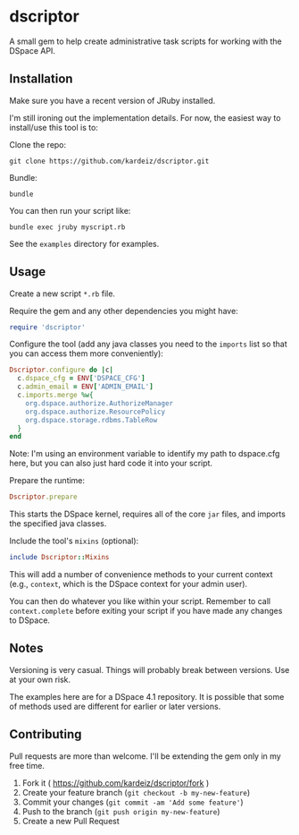 # dscriptor

A small gem to help create administrative task scripts for working with the DSpace API.

## Installation

Make sure you have a recent version of JRuby installed.

I'm still ironing out the implementation details. For now, the easiest way to install/use this tool is to:

Clone the repo: 

`git clone https://github.com/kardeiz/dscriptor.git`

Bundle:

`bundle`

You can then run your script like:

`bundle exec jruby myscript.rb`

See the `examples` directory for examples.

## Usage


Create a new script `*.rb` file.

Require the gem and any other dependencies you might have:

```ruby
require 'dscriptor'
```

Configure the tool (add any java classes you need to the `imports` list so that you can access them more conveniently):

```ruby
Dscriptor.configure do |c|
  c.dspace_cfg = ENV['DSPACE_CFG']
  c.admin_email = ENV['ADMIN_EMAIL']
  c.imports.merge %w{
    org.dspace.authorize.AuthorizeManager
    org.dspace.authorize.ResourcePolicy
    org.dspace.storage.rdbms.TableRow
  }
end
```

Note: I'm using an environment variable to identify my path to dspace.cfg here, but you can also just hard code it into your script.


Prepare the runtime:

```ruby
Dscriptor.prepare
```

This starts the DSpace kernel, requires all of the core `jar` files, and imports the specified java classes.

Include the tool's `mixins` (optional):

```ruby
include Dscriptor::Mixins
```

This will add a number of convenience methods to your current context (e.g., `context`, which is the DSpace context for your admin user).

You can then do whatever you like within your script. Remember to call `context.complete` before exiting your script if you have made any changes to DSpace.

## Notes

Versioning is very casual. Things will probably break between versions. Use at your own risk.

The examples here are for a DSpace 4.1 repository. It is possible that some of methods used are different for earlier or later versions.

## Contributing

Pull requests are more than welcome. I'll be extending the gem only in my free time.

1. Fork it ( https://github.com/kardeiz/dscriptor/fork )
2. Create your feature branch (`git checkout -b my-new-feature`)
3. Commit your changes (`git commit -am 'Add some feature'`)
4. Push to the branch (`git push origin my-new-feature`)
5. Create a new Pull Request

